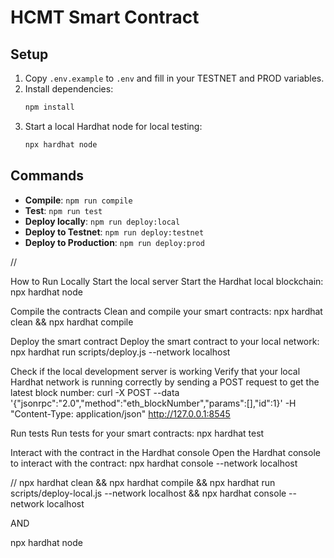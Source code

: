 # HCMT Smart Contract

## Setup
1. Copy `.env.example` to `.env` and fill in your TESTNET and PROD variables.
2. Install dependencies:
   ```bash
   npm install
   ```
3. Start a local Hardhat node for local testing:
   ```bash
   npx hardhat node
   ```

## Commands
- **Compile**: `npm run compile`
- **Test**: `npm run test`
- **Deploy locally**: `npm run deploy:local`
- **Deploy to Testnet**: `npm run deploy:testnet`
- **Deploy to Production**: `npm run deploy:prod`

//

How to Run Locally
Start the local server
Start the Hardhat local blockchain:
	npx hardhat node

Compile the contracts
Clean and compile your smart contracts:
	npx hardhat clean && npx hardhat compile

Deploy the smart contract
Deploy the smart contract to your local network:
	npx hardhat run scripts/deploy.js --network localhost

Check if the local development server is working
Verify that your local Hardhat network is running correctly by sending a POST request to get the latest block number:
	curl -X POST --data '{"jsonrpc":"2.0","method":"eth_blockNumber","params":[],"id":1}' -H "Content-Type: application/json" http://127.0.0.1:8545

Run tests
Run tests for your smart contracts:
	npx hardhat test

Interact with the contract in the Hardhat console
Open the Hardhat console to interact with the contract:
	npx hardhat console --network localhost

//
npx hardhat clean && npx hardhat compile && npx hardhat run scripts/deploy-local.js --network localhost && npx hardhat console --network localhost

AND

npx hardhat node
